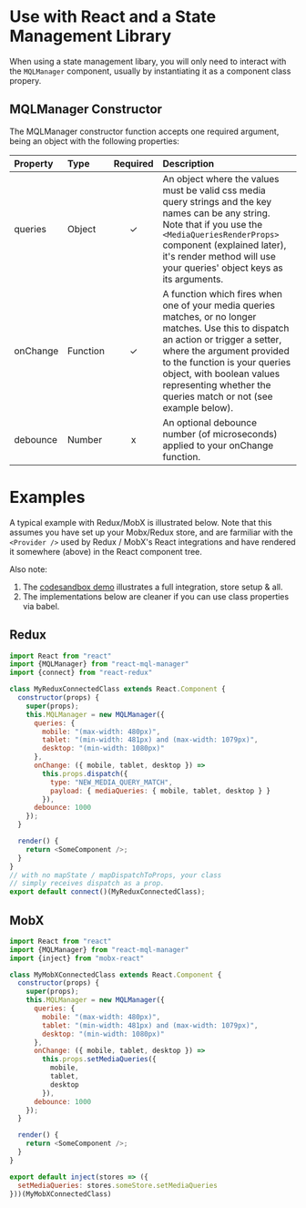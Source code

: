 # Use with React and a State Management Library
When using a state management libary, you will only need to interact with the `MQLManager` component, usually
by instantiating it as a component class propery.

## MQLManager Constructor
The MQLManager constructor function accepts one required argument, being an object with the following properties:

| Property | Type | Required | Description |
|:---|:---|:---:|:---|
| queries | Object | ✓ | An object where the values must be valid css media query strings and the key names can be any string. Note that if you use the `<MediaQueriesRenderProps>` component (explained later), it's render method will use your queries' object keys as its arguments. |
| onChange | Function | ✓ | A function which fires when one of your media queries matches, or no longer matches. Use this to dispatch an action or trigger a setter, where the argument provided to the function is your queries object, with boolean values representing whether the queries match or not (see example below).|
| debounce | Number | x | An optional debounce number (of microseconds) applied to your onChange function. | 

# Examples
A typical example with Redux/MobX is illustrated below. Note that this assumes you have set up
your Mobx/Redux store, and are
farmiliar with the `<Provider />` used by Redux / MobX's React integrations and have 
rendered it somewhere (above) in the React component tree.

Also note: 
1. The [codesandbox demo](https://codesandbox.io/s/p93xmm0zmm) illustrates a full integration, store setup & all.
2. The implementations below are cleaner if you can use class properties via babel.

## Redux
```javascript
import React from "react"
import {MQLManager} from "react-mql-manager"
import {connect} from "react-redux"

class MyReduxConnectedClass extends React.Component {
  constructor(props) {
    super(props);
    this.MQLManager = new MQLManager({
      queries: {
        mobile: "(max-width: 480px)",
        tablet: "(min-width: 481px) and (max-width: 1079px)",
        desktop: "(min-width: 1080px)"
      },
      onChange: ({ mobile, tablet, desktop }) =>
        this.props.dispatch({
          type: "NEW_MEDIA_QUERY_MATCH",
          payload: { mediaQueries: { mobile, tablet, desktop } }
        }),
      debounce: 1000
    });
  }

  render() {
    return <SomeComponent />;
  }
}
// with no mapState / mapDispatchToProps, your class
// simply receives dispatch as a prop.
export default connect()(MyReduxConnectedClass);
```

## MobX
```javascript
import React from "react"
import {MQLManager} from "react-mql-manager"
import {inject} from "mobx-react"

class MyMobXConnectedClass extends React.Component {
  constructor(props) {
    super(props);
    this.MQLManager = new MQLManager({
      queries: {
        mobile: "(max-width: 480px)",
        tablet: "(min-width: 481px) and (max-width: 1079px)",
        desktop: "(min-width: 1080px)"
      },
      onChange: ({ mobile, tablet, desktop }) =>
        this.props.setMediaQueries({
          mobile,
          tablet,
          desktop
        }),
      debounce: 1000
    });
  }

  render() {
    return <SomeComponent />;
  }
}

export default inject(stores => ({
  setMediaQueries: stores.someStore.setMediaQueries
}))(MyMobXConnectedClass)

```